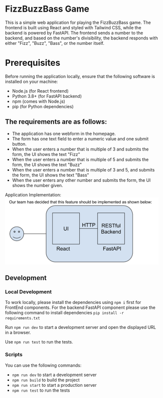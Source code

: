 # FizzBuzzBass Game

This is a simple web application for playing the FizzBuzzBass game. The frontend is built using React and styled with Tailwind CSS, while the backend is powered by FastAPI. The frontend sends a number to the backend, and based on the number's divisibility, the backend responds with either "Fizz", "Buzz", "Bass", or the number itself.

# Prerequisites
Before running the application locally, ensure that the following software is installed on your machine:

- Node.js (for React frontend)
- Python 3.8+ (for FastAPI backend)
- npm (comes with Node.js)
- pip (for Python dependencies)

## The requirements are as follows:
- The application has one webform in the homepage.
- The form has one text field to enter a numeric value and one submit button.
- When the user enters a number that is multiple of 3 and submits the form, the UI shows the text "Fizz"
- When the user enters a number that is multiple of 5 and submits the form, the UI shows the text "Buzz"
- When the user enters a number that is multiple of 3 and 5, and submits the form, the UI shows the text "Bass"
- When the user enters any other number and submits the form, the UI shows the number given.

Application Implementation:
![alt text](./assets/images/image.png)

## Development

### Local Development

To work locally, please install the dependencies using `npm i` first for FrontEnd components. 
For the backend FastAPI component please use the following command to install dependencies `pip install -r requirements.txt`

Run `npm run dev` to start a development server and open the displayed URL in a browser.

Use `npm run test` to run the tests.

### Scripts

You can use the following commands:

- `npm run dev` to start a development server
- `npm run build` to build the project
- `npm run start` to start a production server
- `npm run test` to run the tests
<!-- - `npm run lint` to run the linter -->